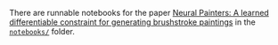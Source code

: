 There are runnable notebooks for the paper [Neural Painters: A learned differentiable constraint for generating brushstroke paintings](https://arxiv.org/abs/1904.08410) in the [`notebooks/`](https://github.com/reiinakano/neural-painters/tree/master/notebooks) folder.
